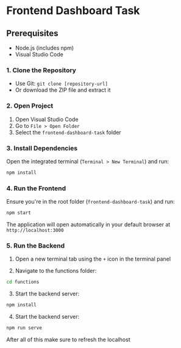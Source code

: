# Frontend Dashboard Task

## Prerequisites
- Node.js (includes npm)
- Visual Studio Code

### 1. Clone the Repository
- Use Git: `git clone [repository-url]`
- Or download the ZIP file and extract it

### 2. Open Project
1. Open Visual Studio Code
2. Go to `File > Open Folder`
3. Select the `frontend-dashboard-task` folder

### 3. Install Dependencies
Open the integrated terminal (`Terminal > New Terminal`) and run:
```bash
npm install
```
### 4. Run the Frontend
Ensure you're in the root folder (`frontend-dashboard-task`) and run:
```bash
npm start
```
The application will open automatically in your default browser at `http://localhost:3000`


### 5. Run the Backend
1. Open a new terminal tab using the `+` icon in the terminal panel

2. Navigate to the functions folder:
```bash
cd functions
```

3. Start the backend server:
```bash
npm install
```

4. Start the backend server:
```bash
npm run serve
```

After all of this make sure to refresh the localhost

